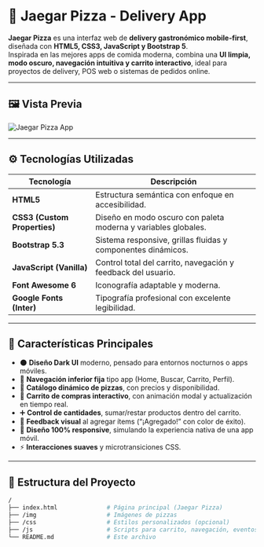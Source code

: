 # 🍕 Jaegar Pizza - Delivery App  

**Jaegar Pizza** es una interfaz web de **delivery gastronómico mobile-first**, diseñada con **HTML5, CSS3, JavaScript y Bootstrap 5**.  
Inspirada en las mejores apps de comida moderna, combina una **UI limpia, modo oscuro, navegación intuitiva y carrito interactivo**, ideal para proyectos de delivery, POS web o sistemas de pedidos online.

---

## 🖼️ Vista Previa  

![Jaegar Pizza App](https://images.unsplash.com/photo-1604068549290-dea0e4a305ca?auto=format&fit=crop&w=1000&q=80)

---

## ⚙️ Tecnologías Utilizadas  

| Tecnología | Descripción |
|-------------|-------------|
| **HTML5** | Estructura semántica con enfoque en accesibilidad. |
| **CSS3 (Custom Properties)** | Diseño en modo oscuro con paleta moderna y variables globales. |
| **Bootstrap 5.3** | Sistema responsive, grillas fluidas y componentes dinámicos. |
| **JavaScript (Vanilla)** | Control total del carrito, navegación y feedback del usuario. |
| **Font Awesome 6** | Iconografía adaptable y moderna. |
| **Google Fonts (Inter)** | Tipografía profesional con excelente legibilidad. |

---

## 🧠 Características Principales  

- 🌑 **Diseño Dark UI** moderno, pensado para entornos nocturnos o apps móviles.  
- 🧭 **Navegación inferior fija** tipo app (Home, Buscar, Carrito, Perfil).  
- 🍕 **Catálogo dinámico de pizzas**, con precios y disponibilidad.  
- 🛒 **Carrito de compras interactivo**, con animación modal y actualización en tiempo real.  
- ➕ **Control de cantidades**, sumar/restar productos dentro del carrito.  
- 💬 **Feedback visual** al agregar ítems (“¡Agregado!” con color de éxito).  
- 📱 **Diseño 100% responsive**, simulando la experiencia nativa de una app móvil.  
- ⚡ **Interacciones suaves** y microtransiciones CSS.  

---

## 🧩 Estructura del Proyecto  

```bash
/
├── index.html              # Página principal (Jaegar Pizza)
├── /img                    # Imágenes de pizzas
├── /css                    # Estilos personalizados (opcional)
├── /js                     # Scripts para carrito, navegación, eventos
└── README.md               # Este archivo

